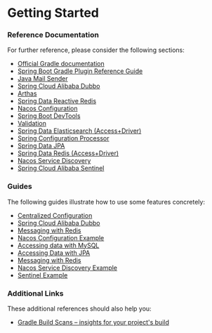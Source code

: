 # Getting Started

### Reference Documentation

For further reference, please consider the following sections:

* [Official Gradle documentation](https://docs.gradle.org)
* [Spring Boot Gradle Plugin Reference Guide](https://docs.spring.io/spring-boot/docs/2.3.7.RELEASE/gradle-plugin/reference/html/)
* [Java Mail Sender](https://docs.spring.io/spring-boot/docs/2.3.7.RELEASE/reference/htmlsingle/#boot-features-email)
* [Spring Cloud Alibaba Dubbo](https://github.com/alibaba/spring-cloud-alibaba/tree/master/spring-cloud-alibaba-examples/spring-cloud-alibaba-dubbo-examples)
* [Arthas](https://arthas.gitee.io/index.html)
* [Spring Data Reactive Redis](https://docs.spring.io/spring-boot/docs/2.3.7.RELEASE/reference/htmlsingle/#boot-features-redis)
* [Nacos Configuration](https://spring-cloud-alibaba-group.github.io/github-pages/hoxton/en-us/index.html#_spring_cloud_alibaba_nacos_config)
* [Spring Boot DevTools](https://docs.spring.io/spring-boot/docs/2.3.7.RELEASE/reference/htmlsingle/#using-boot-devtools)
* [Validation](https://docs.spring.io/spring-boot/docs/2.3.7.RELEASE/reference/htmlsingle/#boot-features-validation)
* [Spring Data Elasticsearch (Access+Driver)](https://docs.spring.io/spring-boot/docs/2.3.7.RELEASE/reference/htmlsingle/#boot-features-elasticsearch)
* [Spring Configuration Processor](https://docs.spring.io/spring-boot/docs/2.3.7.RELEASE/reference/htmlsingle/#configuration-metadata-annotation-processor)
* [Spring Data JPA](https://docs.spring.io/spring-boot/docs/2.3.7.RELEASE/reference/htmlsingle/#boot-features-jpa-and-spring-data)
* [Spring Data Redis (Access+Driver)](https://docs.spring.io/spring-boot/docs/2.3.7.RELEASE/reference/htmlsingle/#boot-features-redis)
* [Nacos Service Discovery](https://spring-cloud-alibaba-group.github.io/github-pages/hoxton/en-us/index.html#_spring_cloud_alibaba_nacos_discovery)
* [Spring Cloud Alibaba Sentinel](https://spring-cloud-alibaba-group.github.io/github-pages/hoxton/en-us/index.html#_spring_cloud_alibaba_sentinel)

### Guides

The following guides illustrate how to use some features concretely:

* [Centralized Configuration](https://spring.io/guides/gs/centralized-configuration/)
* [Spring Cloud Alibaba Dubbo](https://spring-cloud-alibaba-group.github.io/github-pages/hoxton/en-us/index.html#_spring_cloud_alibaba_dubbo)
* [Messaging with Redis](https://spring.io/guides/gs/messaging-redis/)
* [Nacos Configuration Example](https://github.com/alibaba/spring-cloud-alibaba/tree/master/spring-cloud-alibaba-examples/nacos-example/nacos-config-example)
* [Accessing data with MySQL](https://spring.io/guides/gs/accessing-data-mysql/)
* [Accessing Data with JPA](https://spring.io/guides/gs/accessing-data-jpa/)
* [Messaging with Redis](https://spring.io/guides/gs/messaging-redis/)
* [Nacos Service Discovery Example](https://github.com/alibaba/spring-cloud-alibaba/blob/master/spring-cloud-alibaba-examples/nacos-example/nacos-discovery-example/readme.md)
* [Sentinel Example](https://github.com/alibaba/spring-cloud-alibaba/tree/master/spring-cloud-alibaba-examples/sentinel-example/sentinel-core-example)

### Additional Links

These additional references should also help you:

* [Gradle Build Scans – insights for your project's build](https://scans.gradle.com#gradle)

